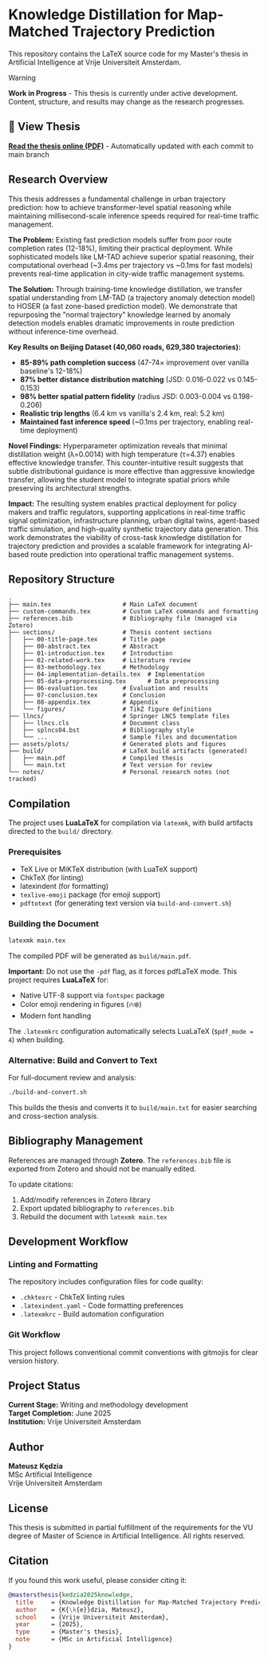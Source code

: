 # Knowledge Distillation for Map-Matched Trajectory Prediction

This repository contains the LaTeX source code for my Master's thesis in Artificial Intelligence at Vrije Universiteit Amsterdam.

> [!WARNING]
> **Work in Progress** - This thesis is currently under active development. Content, structure, and results may change as the research progresses.

## 📄 View Thesis

**[Read the thesis online (PDF)](https://matercomus.github.io/Matt-K-MSc-AI-Thesis/thesis.pdf)** - Automatically updated with each commit to main branch

## Research Overview

This thesis addresses a fundamental challenge in urban trajectory prediction: how to achieve transformer-level spatial reasoning while maintaining millisecond-scale inference speeds required for real-time traffic management.

**The Problem:** Existing fast prediction models suffer from poor route completion rates (12-18%), limiting their practical deployment. While sophisticated models like LM-TAD achieve superior spatial reasoning, their computational overhead (~3.4ms per trajectory vs ~0.1ms for fast models) prevents real-time application in city-wide traffic management systems.

**The Solution:** Through training-time knowledge distillation, we transfer spatial understanding from LM-TAD (a trajectory anomaly detection model) to HOSER (a fast zone-based prediction model). We demonstrate that repurposing the "normal trajectory" knowledge learned by anomaly detection models enables dramatic improvements in route prediction without inference-time overhead.

**Key Results on Beijing Dataset (40,060 roads, 629,380 trajectories):**
- **85-89% path completion success** (47-74× improvement over vanilla baseline's 12-18%)
- **87% better distance distribution matching** (JSD: 0.016-0.022 vs 0.145-0.153)
- **98% better spatial pattern fidelity** (radius JSD: 0.003-0.004 vs 0.198-0.206)
- **Realistic trip lengths** (6.4 km vs vanilla's 2.4 km, real: 5.2 km)
- **Maintained fast inference speed** (~0.1ms per trajectory, enabling real-time deployment)

**Novel Findings:** Hyperparameter optimization reveals that minimal distillation weight (λ=0.0014) with high temperature (τ=4.37) enables effective knowledge transfer. This counter-intuitive result suggests that subtle distributional guidance is more effective than aggressive knowledge transfer, allowing the student model to integrate spatial priors while preserving its architectural strengths.

**Impact:** The resulting system enables practical deployment for policy makers and traffic regulators, supporting applications in real-time traffic signal optimization, infrastructure planning, urban digital twins, agent-based traffic simulation, and high-quality synthetic trajectory data generation. This work demonstrates the viability of cross-task knowledge distillation for trajectory prediction and provides a scalable framework for integrating AI-based route prediction into operational traffic management systems.

## Repository Structure

```
.
├── main.tex                    # Main LaTeX document
├── custom-commands.tex         # Custom LaTeX commands and formatting
├── references.bib              # Bibliography file (managed via Zotero)
├── sections/                   # Thesis content sections
│   ├── 00-title-page.tex       # Title page
│   ├── 00-abstract.tex         # Abstract
│   ├── 01-introduction.tex     # Introduction
│   ├── 02-related-work.tex     # Literature review
│   ├── 03-methodology.tex      # Methodology
│   ├── 04-implementation-details.tex  # Implementation
│   ├── 05-data-preprocessing.tex      # Data preprocessing
│   ├── 06-evaluation.tex       # Evaluation and results
│   ├── 07-conclusion.tex       # Conclusion
│   ├── 08-appendix.tex         # Appendix
│   └── figures/                # TikZ figure definitions
├── llncs/                      # Springer LNCS template files
│   ├── llncs.cls               # Document class
│   ├── splncs04.bst            # Bibliography style
│   └── ...                     # Sample files and documentation
├── assets/plots/               # Generated plots and figures
├── build/                      # LaTeX build artifacts (generated)
│   ├── main.pdf                # Compiled thesis
│   └── main.txt                # Text version for review
└── notes/                      # Personal research notes (not tracked)
```

## Compilation

The project uses **LuaLaTeX** for compilation via `latexmk`, with build artifacts directed to the `build/` directory.

### Prerequisites

- TeX Live or MiKTeX distribution (with LuaTeX support)
- ChkTeX (for linting)
- latexindent (for formatting)
- `texlive-emoji` package (for emoji support)
- `pdftotext` (for generating text version via `build-and-convert.sh`)

### Building the Document

```bash
latexmk main.tex
```

The compiled PDF will be generated as `build/main.pdf`.

**Important:** Do not use the `-pdf` flag, as it forces pdfLaTeX mode. This project requires **LuaLaTeX** for:
- Native UTF-8 support via `fontspec` package
- Color emoji rendering in figures (🔥❄️)
- Modern font handling

The `.latexmkrc` configuration automatically selects LuaLaTeX (`$pdf_mode = 4`) when building.

### Alternative: Build and Convert to Text

For full-document review and analysis:

```bash
./build-and-convert.sh
```

This builds the thesis and converts it to `build/main.txt` for easier searching and cross-section analysis.

## Bibliography Management

References are managed through **Zotero**. The `references.bib` file is exported from Zotero and should not be manually edited.

To update citations:
1. Add/modify references in Zotero library
2. Export updated bibliography to `references.bib`
3. Rebuild the document with `latexmk main.tex`

## Development Workflow

### Linting and Formatting

The repository includes configuration files for code quality:
- `.chktexrc` - ChkTeX linting rules
- `.latexindent.yaml` - Code formatting preferences
- `.latexmkrc` - Build automation configuration

### Git Workflow

This project follows conventional commit conventions with gitmojis for clear version history.

## Project Status

**Current Stage:** Writing and methodology development  
**Target Completion:** June 2025  
**Institution:** Vrije Universiteit Amsterdam

## Author

**Mateusz Kędzia**  
MSc Artificial Intelligence  
Vrije Universiteit Amsterdam

## License

This thesis is submitted in partial fulfillment of the requirements for the VU degree of Master of Science in Artificial Intelligence. All rights reserved.

## Citation

If you found this work useful, please consider citing it:

```bibtex
@mastersthesis{kedzia2025knowledge,
  title     = {Knowledge Distillation for Map-Matched Trajectory Prediction: Improving Urban Route Prediction through Cross-Task Knowledge Transfer},
  author    = {K{\k{e}}dzia, Mateusz},
  school    = {Vrije Universiteit Amsterdam},
  year      = {2025},
  type      = {Master's thesis},
  note      = {MSc in Artificial Intelligence}
}
```

